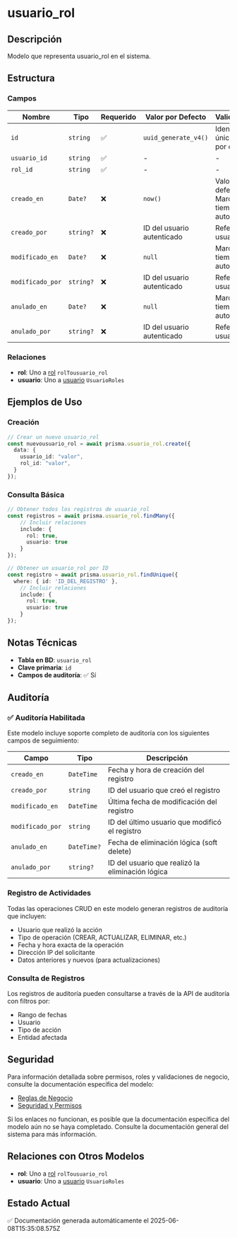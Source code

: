 # usuario_rol

## Descripción
Modelo que representa usuario_rol en el sistema.

## Estructura

### Campos

| Nombre | Tipo | Requerido | Valor por Defecto | Validaciones | Descripción |
|--------|------|-----------|-------------------|--------------|-------------|
| `id` | `string` | ✅ | `uuid_generate_v4()` | Identificador único, Valor por defecto |  |
| `usuario_id` | `string` | ✅ | - | - |  |
| `rol_id` | `string` | ✅ | - | - |  |
| `creado_en` | `Date?` | ❌ | `now()` | Valor por defecto, Marca de tiempo automática |  |
| `creado_por` | `string?` | ❌ | ID del usuario autenticado | Referencia a usuario |  |
| `modificado_en` | `Date?` | ❌ | `null` | Marca de tiempo automática |  |
| `modificado_por` | `string?` | ❌ | ID del usuario autenticado | Referencia a usuario |  |
| `anulado_en` | `Date?` | ❌ | `null` | Marca de tiempo automática |  |
| `anulado_por` | `string?` | ❌ | ID del usuario autenticado | Referencia a usuario |  |

### Relaciones

- **rol**: Uno a [rol](./rol.md) `rolTousuario_rol`
- **usuario**: Uno a [usuario](./usuario.md) `UsuarioRoles`

## Ejemplos de Uso

### Creación

```typescript
// Crear un nuevo usuario_rol
const nuevousuario_rol = await prisma.usuario_rol.create({
  data: {
    usuario_id: "valor",
    rol_id: "valor",
  }
});
```

### Consulta Básica

```typescript
// Obtener todos los registros de usuario_rol
const registros = await prisma.usuario_rol.findMany({
    // Incluir relaciones
    include: {
      rol: true,
      usuario: true
    }
});

// Obtener un usuario_rol por ID
const registro = await prisma.usuario_rol.findUnique({
  where: { id: 'ID_DEL_REGISTRO' },
    // Incluir relaciones
    include: {
      rol: true,
      usuario: true
    }
});
```

## Notas Técnicas

- **Tabla en BD**: `usuario_rol`
- **Clave primaria**: `id`
- **Campos de auditoría**: ✅ Sí

## Auditoría

### ✅ Auditoría Habilitada

Este modelo incluye soporte completo de auditoría con los siguientes campos de seguimiento:

| Campo | Tipo | Descripción |
|-------|------|-------------|
| `creado_en` | `DateTime` | Fecha y hora de creación del registro |
| `creado_por` | `string` | ID del usuario que creó el registro |
| `modificado_en` | `DateTime` | Última fecha de modificación del registro |
| `modificado_por` | `string` | ID del último usuario que modificó el registro |
| `anulado_en` | `DateTime?` | Fecha de eliminación lógica (soft delete) |
| `anulado_por` | `string?` | ID del usuario que realizó la eliminación lógica |

### Registro de Actividades

Todas las operaciones CRUD en este modelo generan registros de auditoría que incluyen:

- Usuario que realizó la acción
- Tipo de operación (CREAR, ACTUALIZAR, ELIMINAR, etc.)
- Fecha y hora exacta de la operación
- Dirección IP del solicitante
- Datos anteriores y nuevos (para actualizaciones)

### Consulta de Registros

Los registros de auditoría pueden consultarse a través de la API de auditoría con filtros por:

- Rango de fechas
- Usuario
- Tipo de acción
- Entidad afectada

## Seguridad

Para información detallada sobre permisos, roles y validaciones de negocio, consulte la documentación específica del modelo:

- [Reglas de Negocio](./usuario_rol/reglas_negocio.md)
- [Seguridad y Permisos](./usuario_rol/seguridad.md)

Si los enlaces no funcionan, es posible que la documentación específica del modelo aún no se haya completado. Consulte la documentación general del sistema para más información.

## Relaciones con Otros Modelos

- **rol**: Uno a [rol](./rol.md) `rolTousuario_rol`
- **usuario**: Uno a [usuario](./usuario.md) `UsuarioRoles`

## Estado Actual

✅ Documentación generada automáticamente el 2025-06-08T15:35:08.575Z

